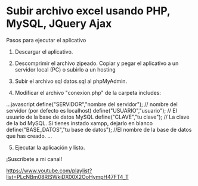 # Subir archivo excel usando PHP, MySQL, JQuery Ajax

Pasos para ejecutar el aplicativo

1. Descargar el aplicativo.

2. Descomprimir el archivo zipeado. Copiar y pegar el aplicativo a un servidor local (PC) o subirlo a un hosting

3. Subir el archivo sql datos.sql al phpMyAdmin.

4. Modificar el archivo "conexion.php" de la carpeta includes:

...javascript
define("SERVIDOR","nombre del servidor"); // nombre del servidor (por defecto es localhost)
define("USUARIO","usuario"); // El usuario de la base de datos MySQL
define("CLAVE","tu clave"); // La clave de la bd MySQL. Si tienes instado xampp, dejarlo en blanco
define("BASE_DATOS","tu base de datos"); //El nombre de la base de datos que has creado.
...

5. Ejecutar la aplicación y listo.

¡Suscribete a mi canal!

https://www.youtube.com/playlist?list=PLcNBm08RlSWkiDX00X2OoHympH47FT4_T
